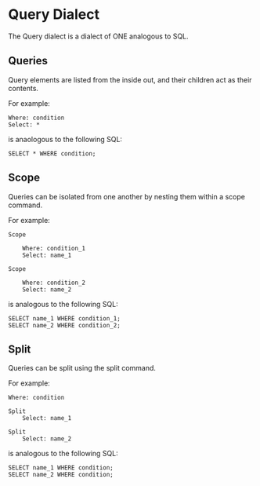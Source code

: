 # Query Dialect

The Query dialect is a dialect of ONE analogous to SQL.

## Queries

Query elements are listed from the inside out,
and their children act as their contents.

For example:

    Where: condition
    Select: *

is anaologous to the following SQL:

    SELECT * WHERE condition;

## Scope

Queries can be isolated from one another by nesting them within a scope command.

For example:

    Scope

    	Where: condition_1
    	Select: name_1

    Scope

    	Where: condition_2
    	Select: name_2

is analogous to the following SQL:

    SELECT name_1 WHERE condition_1;
    SELECT name_2 WHERE condition_2;

## Split

Queries can be split using the split command.

For example:

    Where: condition

    Split
    	Select: name_1

    Split
    	Select: name_2

is analogous to the following SQL:

    SELECT name_1 WHERE condition;
    SELECT name_2 WHERE condition;